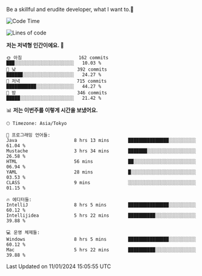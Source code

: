 Be a skillful and erudite developer, what I want to.👶

<!--START_SECTION:waka-->
![Code Time](http://img.shields.io/badge/Code%20Time-412%20hrs%2056%20mins-blue)

![Lines of code](https://img.shields.io/badge/%EC%A0%80%EB%8A%94%20%EC%97%AC%ED%83%9C%EA%B9%8C%EC%A7%80%20-755.4%20thousand%20%EC%A4%84%EC%9D%98%20%EC%BD%94%EB%93%9C%EB%A5%BC%20%EC%9E%91%EC%84%B1%ED%96%88%EC%96%B4%EC%9A%94.-blue)

**저는 저녁형 인간이에요. 🦉** 

```text
🌞 아침                     162 commits         ███░░░░░░░░░░░░░░░░░░░░░░   10.03 % 
🌆 낮　                     392 commits         ██████░░░░░░░░░░░░░░░░░░░   24.27 % 
🌃 저녁                     715 commits         ███████████░░░░░░░░░░░░░░   44.27 % 
🌙 밤　                     346 commits         █████░░░░░░░░░░░░░░░░░░░░   21.42 % 
```


📊 **저는 이번주를 이렇게 시간을 보냈어요.** 

```text
🕑︎ Timezone: Asia/Tokyo

💬 프로그래밍 언어들: 
Java                     8 hrs 13 mins       ███████████████░░░░░░░░░░   61.04 % 
Mustache                 3 hrs 34 mins       ███████░░░░░░░░░░░░░░░░░░   26.58 % 
HTML                     56 mins             ██░░░░░░░░░░░░░░░░░░░░░░░   06.94 % 
YAML                     28 mins             █░░░░░░░░░░░░░░░░░░░░░░░░   03.53 % 
CLASS                    9 mins              ░░░░░░░░░░░░░░░░░░░░░░░░░   01.15 % 

🔥 에디터들: 
IntelliJ                 8 hrs 5 mins        ███████████████░░░░░░░░░░   60.12 % 
Intellijidea             5 hrs 22 mins       ██████████░░░░░░░░░░░░░░░   39.88 % 

💻 운영 체제들: 
Windows                  8 hrs 5 mins        ███████████████░░░░░░░░░░   60.12 % 
Mac                      5 hrs 22 mins       ██████████░░░░░░░░░░░░░░░   39.88 % 
```


 Last Updated on 11/01/2024 15:05:55 UTC
<!--END_SECTION:waka-->
